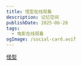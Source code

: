 ```yaml
---
title: 怪型在线观看
description: 记忆空间
publishDate: 2025-06-28
tags:
  - 电影在线观看
ogImage: /social-card.avif
---
```

[怪型](https://www.canva.cn/design/DAFSfhKfZ28/D8pKzfIApEyrJhmKHewo6Q/watch?utm_content=DAFSfhKfZ28&utm_campaign=designshare&utm_medium=link&utm_source=publishsharelink)[](https://www.canva.cn/design/DAFSfr_Kgy4/d894ipQZRFc-erblhf2Fkg/watch?utm_content=DAFSfr_Kgy4&utm_campaign=designshare&utm_medium=link&utm_source=publishsharelink)
